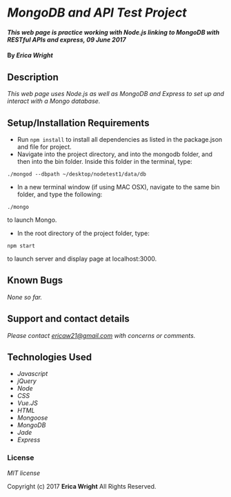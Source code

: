 # _MongoDB and API Test Project_

#### _This web page is practice working with Node.js linking to MongoDB with RESTful APIs and express, 09 June 2017_

#### By _**Erica Wright**_

## Description

_This web page uses Node.js as well as MongoDB and Express to set up and interact with a Mongo database._

## Setup/Installation Requirements

* Run `npm install` to install all dependencies as listed in the package.json and file for project.
* Navigate into the project directory, and into the mongodb folder, and then into the bin folder. Inside this folder in the terminal, type: 
```
./mongod --dbpath ~/desktop/nodetest1/data/db
```
* In a new terminal window (if using MAC OSX), navigate to the same bin folder, and type the following:
```
./mongo
```
to launch Mongo.
* In the root directory of the project folder, type:
```
npm start
```
to launch server and display page at localhost:3000.

## Known Bugs

_None so far._

## Support and contact details

_Please contact ericaw21@gmail.com with concerns or comments._

## Technologies Used

* _Javascript_
* _jQuery_
* _Node_
* _CSS_
* _Vue.JS_
* _HTML_
* _Mongoose_
* _MongoDB_
* _Jade_
* _Express_


### License

*MIT license*

Copyright (c) 2017 **Erica Wright** All Rights Reserved.